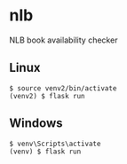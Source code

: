 # nlb
NLB book availability checker

## Linux
```
$ source venv2/bin/activate
(venv2) $ flask run
```

## Windows
```
$ venv\Scripts\activate
(venv) $ flask run
```
